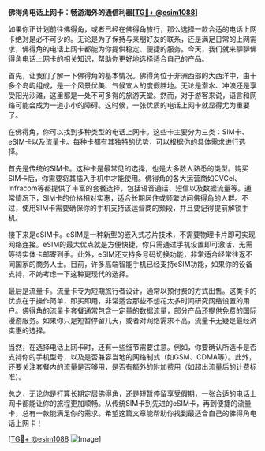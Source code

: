 **佛得角电话上网卡：畅游海外的通信利器[[TG💪+ @esim1088](https://t.me/s/esim1088)]**

如果你正计划前往佛得角，或者已经在佛得角旅行，那么选择一款合适的电话上网卡绝对是必不可少的。无论是为了保持与亲朋好友的联系，还是满足日常的上网需求，佛得角的电话上网卡都能为你提供稳定、便捷的服务。今天，我们就来聊聊佛得角电话上网卡的相关知识，帮助你更好地选择适合自己的产品。

首先，让我们了解一下佛得角的基本情况。佛得角位于非洲西部的大西洋中，由十多个岛屿组成，是一个风景优美、气候宜人的度假胜地。无论是潜水、冲浪还是享受阳光沙滩，这里都是一处不可多得的旅游天堂。然而，对于游客来说，语言和网络可能会成为一道小小的障碍。这时候，一张优质的电话上网卡就显得尤为重要了。

在佛得角，你可以找到多种类型的电话上网卡。这些卡主要分为三类：SIM卡、eSIM卡以及流量卡。每种卡都有其独特的优势，可以根据你的具体需求进行选择。

首先是传统的SIM卡。这种卡是最常见的选择，也是大多数人熟悉的类型。购买SIM卡后，你需要将其插入手机中才能使用。佛得角的各大运营商如CVCel、Infracom等都提供了丰富的套餐选择，包括语音通话、短信以及数据流量等。通常情况下，SIM卡的价格相对实惠，适合长期居住或频繁访问佛得角的人群。不过，使用SIM卡需要确保你的手机支持该运营商的频段，并且要记得提前解锁手机。

接下来是eSIM卡。eSIM是一种新型的嵌入式芯片技术，不需要物理卡片即可实现网络连接。eSIM的最大优点就是方便快捷，你只需通过手机设置即可激活，无需等待实体卡邮寄到手。此外，eSIM还支持多号码切换功能，非常适合经常往返不同国家的商务人士。目前，许多高端智能手机已经支持eSIM功能，如果你的设备支持，不妨考虑一下这种更现代的选择。

最后是流量卡。流量卡专为短期旅行者设计，通常以预付费的方式出售。这类卡的优点在于操作简单，即买即用，非常适合那些不想花太多时间研究网络设置的用户。佛得角的流量卡套餐通常包含一定量的数据流量，部分产品还提供免费的国际漫游服务。如果你只是短暂停留几天，或者对网络需求不高，流量卡无疑是最经济实惠的选择。

当然，在选择电话上网卡时，还有一些细节需要注意。例如，你要确认所选卡是否支持你的手机型号，以及是否兼容当地的网络制式（如GSM、CDMA等）。此外，还要关注套餐内的流量是否够用，是否有额外的附加费用（如超出流量后的计费标准）。

总之，无论你是打算长期定居佛得角，还是短暂停留享受假期，一张合适的电话上网卡都能让你的旅程更加顺畅。从传统SIM卡到先进的eSIM卡，再到便捷的流量卡，总有一款能满足你的需求。希望这篇文章能帮助你找到最适合自己的佛得角电话上网卡！

[[TG💪+ @esim1088](https://t.me/s/esim1088) ![Image](https://i.postimg.cc/4NQfJmqS/Snipaste-2025-05-13-00-14-12.png)]